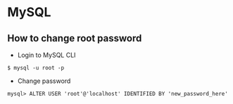 # MySQL

## How to change root password
- Login to MySQL CLI
```
$ mysql -u root -p
```
- Change password
```
mysql> ALTER USER 'root'@'localhost' IDENTIFIED BY 'new_password_here'
```